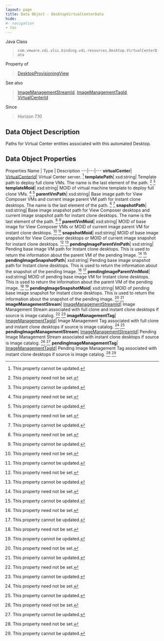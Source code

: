 ```yaml
---
layout: page
title: Data Object - DesktopVirtualCenterData
hide:
#- navigation
- toc
---
```






Java Class
> `com.vmware.vdi.vlsi.binding.vdi.resources.Desktop.VirtualCenterData`

Property of
> [DesktopProvisioningView](vdi.resources.Desktop.DesktopProvisioningView.md#field_detail)

See also
> [ImageManagementStreamId](vdi.entity.ImageManagementStreamId.md), [ImageManagementTagId](vdi.entity.ImageManagementTagId.md), [VirtualCenterId](vdi.entity.VirtualCenterId.md)

Since
> Horizon 7.10


## Data Object Description

Paths for Virtual Center entities associated with this automated Desktop.

## Data Object Properties
Properties
Name |  Type |  Description
---|---|---
**virtualCenter**| [VirtualCenterId](vdi.entity.VirtualCenterId.md)|  Virtual Center server. [^2]
**templatePath**|  xsd:string|  Template path to deploy full clone VMs. The name is the last element of the path. [^1] [^2]
**templateMoid**|  xsd:string|  MOID of virtual machine template to deploy full clone VMs. [^1] [^2]
**parentVmPath**|  xsd:string|  Base image path for View Composer VMs and current image parent VM path for instant clone desktops. The name is the last element of the path. [^1] [^2]
**snapshotPath**|  xsd:string|  Base image snapshot path for View Composer desktops and current image snapshot path for instant clone desktops. The name is the last element of the path. [^1] [^2]
**parentVmMoid**|  xsd:string|  MOID of base image for View Composer VMs or MOID of current image parent VM for instant clone desktops. [^1] [^2]
**snapshotMoid**|  xsd:string|  MOID of base image snapshot for View Composer desktops or MOID of current image snapshot for instant clone desktops. [^1] [^2]
**pendingImageParentVmPath**|  xsd:string|  Pending base image VM path for Instant clone desktops. This is used to return the information about the parent VM of the pending Image. [^1] [^2]
**pendingImageSnapshotPath**|  xsd:string|  Pending base image snapshot path for Instant clone desktops. This is used to return the information about the snapshot of the pending Image. [^1] [^2]
**pendingImageParentVmMoid**|  xsd:string|  MOID of pending base image VM for Instant clone desktops. This is used to return the information about the parent VM of the pending image. [^1] [^2]
**pendingImageSnapshotMoid**|  xsd:string|  MOID of pending base image snapshot for Instant clone desktops. This is used to return the information about the snapshot of the pending image. [^1] [^2]
**imageManagementStream**| [ImageManagementStreamId](vdi.entity.ImageManagementStreamId.md)|  Image Management Stream associated with full clone and instant clone desktops if source is image catalog. [^1] [^2]
**imageManagementTag**| [ImageManagementTagId](vdi.entity.ImageManagementTagId.md)|  Image Management Tag associated with full clone and instant clone desktops if source is image catalog. [^1] [^2]
**pendingImageManagementStream**| [ImageManagementStreamId](vdi.entity.ImageManagementStreamId.md)|  Pending Image Management Stream associated with instant clone desktops if source is image catalog. [^1] [^2]
**pendingImageManagementTag**| [ImageManagementTagId](vdi.entity.ImageManagementTagId.md)|  Pending Image Management Tag associated with instant clone desktops if source is image catalog. [^1] [^2]


 


[^1]: This property need not be set.
[^2]: This property cannot be updated.